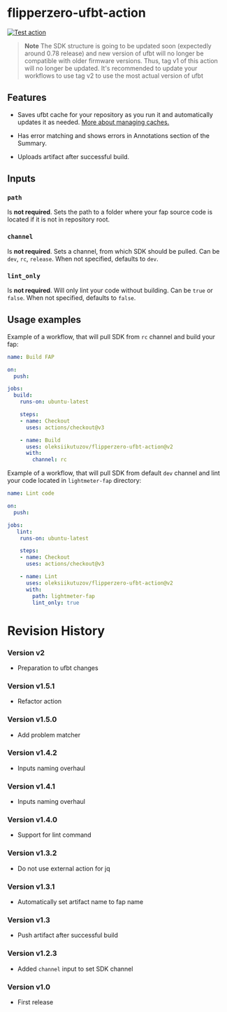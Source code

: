 # flipperzero-ufbt-action

[![Test action](https://github.com/oleksiikutuzov/flipperzero-ufbt-action/actions/workflows/test_action.yml/badge.svg?branch=main)](https://github.com/oleksiikutuzov/flipperzero-ufbt-action/actions/workflows/test_action.yml)

> **Note**
> The SDK structure is going to be updated soon (expectedly around 0.78 release)
> and new version of ufbt will no longer be compatible with older firmware versions.
> Thus, tag v1 of this action will no longer be updated. It's recommended to update
> your workflows to use tag v2 to use the most actual version of ufbt

## Features

* Saves ufbt cache for your repository as you run it and automatically updates it as needed. [More about managing caches.](https://docs.github.com/en/actions/using-workflows/caching-dependencies-to-speed-up-workflows#managing-caches)

* Has error matching and shows errors in Annotations section of the Summary.

* Uploads artifact after successful build.

## Inputs

### `path`

Is **not required**. Sets the path to a folder where your fap source code is located if it is not in repository root.

### `channel`

Is **not required**. Sets a channel, from which SDK should be pulled. Can be `dev`, `rc`, `release`. When not specified, defaults to `dev`.

### `lint_only`

Is **not required**. Will only lint your code without building. Can be `true` or `false`. When not specified, defaults to `false`.

## Usage examples

Example of a workflow, that will pull SDK from `rc` channel and build your fap:

```yml
name: Build FAP

on:
  push:

jobs:
  build:
    runs-on: ubuntu-latest

    steps:
    - name: Checkout
      uses: actions/checkout@v3

    - name: Build
      uses: oleksiikutuzov/flipperzero-ufbt-action@v2
      with:
        channel: rc
```

Example of a workflow, that will pull SDK from default `dev` channel and lint your code located in `lightmeter-fap` directory:
```yml
name: Lint code

on:
  push:

jobs:
   lint:
    runs-on: ubuntu-latest

    steps:
    - name: Checkout
      uses: actions/checkout@v3

    - name: Lint
      uses: oleksiikutuzov/flipperzero-ufbt-action@v2
      with:
        path: lightmeter-fap
        lint_only: true
```

# Revision History
### Version v2
 - Preparation to ufbt changes
 
### Version v1.5.1
- Refactor action

### Version v1.5.0
- Add problem matcher

### Version v1.4.2
- Inputs naming overhaul

### Version v1.4.1
- Inputs naming overhaul

### Version v1.4.0
- Support for lint command

### Version v1.3.2
- Do not use external action for jq

### Version v1.3.1
- Automatically set artifact name to fap name

### Version v1.3
- Push artifact after successful build

### Version v1.2.3
- Added `channel` input to set SDK channel

### Version v1.0
- First release
